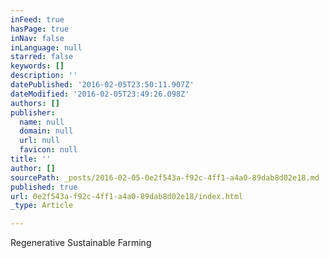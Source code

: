 ```yaml
---
inFeed: true
hasPage: true
inNav: false
inLanguage: null
starred: false
keywords: []
description: ''
datePublished: '2016-02-05T23:50:11.907Z'
dateModified: '2016-02-05T23:49:26.098Z'
authors: []
publisher:
  name: null
  domain: null
  url: null
  favicon: null
title: ''
author: []
sourcePath: _posts/2016-02-05-0e2f543a-f92c-4ff1-a4a0-89dab8d02e18.md
published: true
url: 0e2f543a-f92c-4ff1-a4a0-89dab8d02e18/index.html
_type: Article

---
```

Regenerative Sustainable Farming